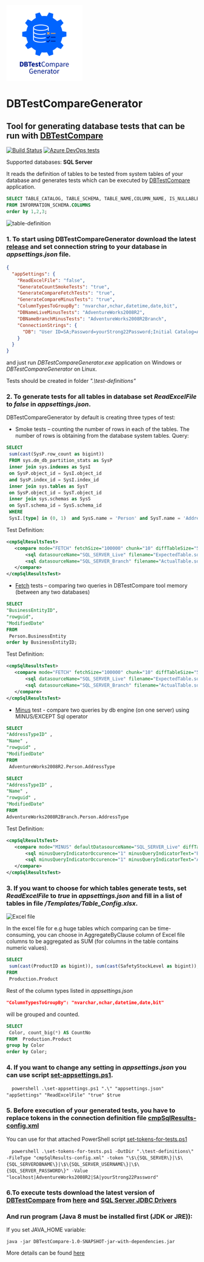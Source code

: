 <img src="DBTestCompareGenerator/images/DBTestCompareGenerator_logo.png" alt="DBTestCompareGenerator_logo" width="200">

# DBTestCompareGenerator

## Tool for generating database tests that can be run with **[DBTestCompare](https://github.com/ObjectivityLtd/DBTestCompare)**

[![Build Status](https://dev.azure.com/DBTestCompare/Build/_apis/build/status/ObjectivityLtd.DBTestCompareGenerator)](https://dev.azure.com/DBTestCompare/Build/_build/latest?definitionId=2&_a=summary)
[![Azure DevOps tests](https://img.shields.io/azure-devops/tests/DBTestCompare/Build/2?compact_message)](https://dev.azure.com/DBTestCompare/Build/_build?definitionId=2&_a=summary)

Supported databases: **SQL Server**

It reads the definition of tables to be tested from system tables of your database and generates tests which can be executed by [DBTestCompare](https://github.com/ObjectivityLtd/DBTestCompare/wiki/Getting-started) application. 

```sql
SELECT TABLE_CATALOG, TABLE_SCHEMA, TABLE_NAME,COLUMN_NAME, IS_NULLABLE, DATA_TYPE 
FROM INFORMATION_SCHEMA.COLUMNS  
order by 1,2,3;
```
![table-definition](https://github.com/ObjectivityLtd/DBTestCompareGenerator/blob/master/DBTestCompareGenerator/images/table-definition.png)

### 1. To start using **DBTestCompareGenerator** download the latest [release](https://github.com/ObjectivityLtd/DBTestCompareGenerator/releases) and set connection string to your database in *appsettings.json* file.

```json
{
  "appSettings": {
    "ReadExcelFile": "false",
    "GenerateCountSmokeTests": "true",
    "GenerateCompareFetchTests": "true",
    "GenerateCompareMinusTests": "true",
    "ColumnTypesToGroupBy": "nvarchar,nchar,datetime,date,bit",
    "DBNameLiveMinusTests": "AdventureWorks2008R2",
    "DBNameBranchMinusTests": "AdventureWorks2008R2Branch",
    "ConnectionStrings": {
      "DB": "User ID=SA;Password=yourStrong22Password;Initial Catalog=AdventureWorks2008R2;Data Source=localhost;"
    }
  }
}
```
and just run *DBTestCompareGenerator.exe* application on Windows or *DBTestCompareGenerator* on Linux.

Tests should be created in folder *".\test-definitions\"*

### 2. To generate tests for **all tables** in database set *ReadExcelFile* to *false* in *appsettings.json*.

DBTestCompareGenerator by default is creating three types of test:
-	Smoke tests – counting the number of rows in each of the tables. The number of rows is obtaining from the database system tables. 
Query:
```sql
SELECT 
 sum(cast(SysP.row_count as bigint)) 
 FROM sys.dm_db_partition_stats as SysP 
 inner join sys.indexes as SysI 
 on SysP.object_id = SysI.object_id 
 and SysP.index_id = SysI.index_id 
 inner join sys.tables as SysT 
 on SysP.object_id = SysT.object_id 
 inner join sys.schemas as SysS 
 on SysT.schema_id = SysS.schema_id 
 WHERE 
 SysI.[type] in (0, 1)  and SysS.name = 'Person' and SysT.name = 'Address'; 
 ```
 Test Definition:
 ```xml
 <cmpSqlResultsTest>
    <compare mode="FETCH" fetchSize="100000" chunk="10" diffTableSize="5" fileOutputOn="false" delta="0.00001">
        <sql datasourceName="SQL_SERVER_Live" filename="ExpectedTable.sql" />
        <sql datasourceName="SQL_SERVER_Branch" filename="ActualTable.sql" />
    </compare>
</cmpSqlResultsTest>
 ``` 
-	[Fetch](https://github.com/ObjectivityLtd/DBTestCompare/wiki/Fetch) tests – comparing two queries in DBTestCompare tool memory (between any two databases)
```sql
SELECT 
"BusinessEntityID", 
"rowguid", 
"ModifiedDate" 
FROM 
 Person.BusinessEntity 
order by BusinessEntityID; 
 ```
 Test Definition:
 ```xml
 <cmpSqlResultsTest>
    <compare mode="FETCH" fetchSize="100000" chunk="10" diffTableSize="5" fileOutputOn="false" delta="0.00001">
        <sql datasourceName="SQL_SERVER_Live" filename="ExpectedTable.sql" />
        <sql datasourceName="SQL_SERVER_Branch" filename="ActualTable.sql" />
    </compare>
</cmpSqlResultsTest>
 ``` 
-	[Minus](https://github.com/ObjectivityLtd/DBTestCompare/wiki/Minus) test - compare two queries by db engine (on one server) using MINUS/EXCEPT Sql operator
```sql
SELECT 
"AddressTypeID" , 
"Name" , 
"rowguid" , 
"ModifiedDate" 
FROM 
 AdventureWorks2008R2.Person.AddressType 
 ```
 ```sql
SELECT 
"AddressTypeID" , 
"Name" , 
"rowguid" , 
"ModifiedDate" 
FROM 
 AdventureWorks2008R2Branch.Person.AddressType 
 ```
 Test Definition:
 ```xml
<cmpSqlResultsTest>
    <compare mode="MINUS" defaultDatasourceName="SQL_SERVER_Live" diffTableSize="50" fileOutputOn="false" minusQueryIndicatorOn="true">
        <sql minusQueryIndicatorOccurence="1" minusQueryIndicatorText="Expected" filename="ExpectedTable.sql" />
        <sql minusQueryIndicatorOccurence="1" minusQueryIndicatorText="Actual" filename="ActualTable.sql" />
    </compare>
</cmpSqlResultsTest>
 ``` 
### 3. If you want to choose for which tables generate tests, set *ReadExcelFile* to *true* in *appsettings.json* and fill in a list of tables in file */Templates/Table_Config.xlsx*.

![Excel file](https://github.com/ObjectivityLtd/DBTestCompareGenerator/blob/master/DBTestCompareGenerator/images/Excel.png)

In the excel file for e.g huge tables which comparing can be time-consuming, you can choose in AggregateByClause column of Excel file columns to be aggregated as SUM (for columns in the table contains numeric values). 

```sql
SELECT 
 sum(cast(ProductID as bigint)), sum(cast(SafetyStockLevel as bigint)), sum(cast(ReorderPoint as bigint)), sum(cast(StandardCost as money)), sum(cast(ListPrice as money)), sum(cast(Weight as decimal)), sum(cast(DaysToManufacture as bigint)), sum(cast(ProductSubcategoryID as bigint)), sum(cast(ProductModelID as bigint))
FROM 
 Production.Product
```
Rest of the column types listed in *appsettings.json* 
```json
"ColumnTypesToGroupBy": "nvarchar,nchar,datetime,date,bit"
```
will be grouped and counted.
```sql
SELECT 
 Color, count_big(*) AS CountNo 
FROM  Production.Product
group by Color
order by Color;
```

### 4. If you want to change any setting in *appsettings.json* you can use script [set-appsettings.ps1](https://github.com/ObjectivityLtd/DBTestCompareGenerator/blob/master/DBTestCompareGenerator/set-appsettings.ps1).

 ```powershell
 .\set-appsettings.ps1 ".\" "appsettings.json" "appSettings" "ReadExcelFile" "true" $true
 ```

### 5. Before execution of your generated tests, you have to replace tokens in the connection definition file [cmpSqlResults-config.xml](https://github.com/ObjectivityLtd/DBTestCompareGenerator/blob/master/DBTestCompareGenerator/Templates/cmpSqlResults-config.xml)

You can use for that attached PowerShell script [set-tokens-for-tests.ps1](https://github.com/ObjectivityLtd/DBTestCompareGenerator/blob/master/DBTestCompareGenerator/set-tokens-for-tests.ps1)

 ```powershell
.\set-tokens-for-tests.ps1 -OutDir ".\test-definitions\" -FileType "cmpSqlResults-config.xml" -token "\$\{SQL_SERVER\}|\$\{SQL_SERVERDBNAME\}|\$\{SQL_SERVER_USERNAME\}|\$\{SQL_SERVER_PASSWORD\}" -Value "localhost|AdventureWorks2008R2|SA|yourStrong22Password"
 ```
 
### 6.To execute tests download the latest version of [DBTestCompare](https://github.com/ObjectivityLtd/DBTestCompare) from [here](https://github.com/ObjectivityLtd/DBTestCompare/releases) and [SQL Server JDBC Drivers](https://github.com/ObjectivityLtd/DBTestCompare/wiki/Deploying-licensed-jdbc-drivers-(not-open-source)) 

### And run program (Java 8 must be installed first (JDK or JRE)):
If you set JAVA_HOME variable:
```
java -jar DBTestCompare-1.0-SNAPSHOT-jar-with-dependencies.jar
```
More details can be found [here](https://github.com/ObjectivityLtd/DBTestCompare/wiki/Getting-started)
